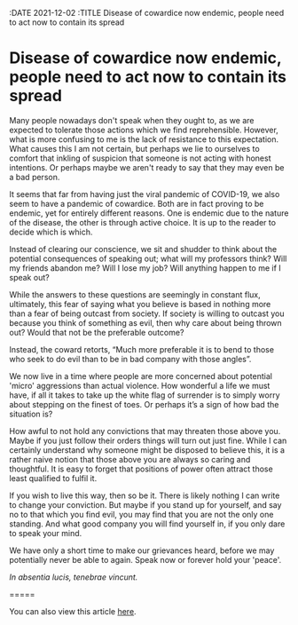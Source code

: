 :DATE 2021-12-02
:TITLE Disease of cowardice now endemic, people need to act now to contain its spread
# Disease of cowardice now endemic, people need to act now to contain its spread

Many people nowadays don't speak when they ought to, as we are expected to  tolerate those actions which we find reprehensible. However, what is more confusing to me is the lack of resistance to this expectation. What causes this I am not certain, but perhaps we lie to ourselves to comfort that inkling of suspicion that someone is not acting with honest intentions. Or perhaps maybe we aren't ready to say that they may even be a bad person.

It seems that far from having just the viral pandemic of COVID-19, we also seem to have a pandemic of cowardice. Both are in fact proving to be endemic, yet for entirely different reasons. One is endemic due to the nature of the disease, the other is through active choice. It is up to the reader to decide which is which.

Instead of clearing our conscience, we sit and shudder to think about the potential consequences of speaking out; what will my professors think? Will my friends abandon me? Will I lose my job? Will anything happen to me if I speak out?

While the answers to these questions are seemingly in constant flux, ultimately, this fear of saying what you believe is based in nothing more than a fear of being outcast from society. If society is willing to outcast you because you think of something as evil, then why care about being thrown out? Would that not be the preferable outcome?

Instead, the coward retorts, “Much more preferable it is to bend to those who seek to do evil than to be in bad company with those angles”.

We now live in a time where people are more concerned about potential 'micro' aggressions than actual violence. How wonderful a life we must have, if all it  takes to take up the white flag of surrender is to simply worry about stepping on the finest of toes. Or perhaps it’s a sign of how bad the situation is?

How awful to not hold any convictions that may threaten those above you. Maybe if you just follow their orders things will turn out just fine. While I can certainly understand why someone might be disposed to believe this, it is a rather naive notion that those above you are always so caring and thoughtful. It is easy to forget that positions of power often attract those least qualified to fulfil it.

If you wish to live this way, then so be it. There is likely nothing I can write to change your conviction. But maybe if you stand up for yourself, and say no to that which you find evil, you may find that you are not the only one standing. And what good company you will find yourself in, if you only dare to speak your mind.

We have only a short time to make our grievances heard, before we may potentially never be able to again. Speak now or forever hold your 'peace'.

*In absentia lucis, tenebrae vincunt.*

=====

You can also view this article [here](https://www.valpotorch.com/opinion/article_c1bdf21a-1769-11ec-b976-7f20b6a608eb.html).

